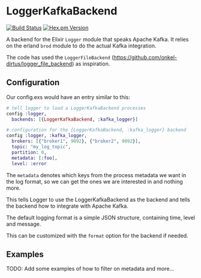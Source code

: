 # LoggerKafkaBackend
[![Build Status](https://travis-ci.org/jdalberg/logger_kafka_backend.svg?branch=master)](https://travis-ci.org/jdalberg/logger_kafka_backend)
[![Hex.pm Version](http://img.shields.io/hexpm/v/logger_kafka_backend_ex.svg?style=flat)](https://hex.pm/packages/logger_kafka_backend)

A backend for the Elixir `Logger` module that speaks Apache Kafka. It relies on the
erland `brod` module to do the actual Kafka integration.

The code has used the `LoggerFileBackend` (https://github.com/onkel-dirtus/logger_file_backend) as
inspiration.

## Configuration

Our config.exs would have an entry similar to this:

```elixir
# tell logger to load a LoggerKafkaBackend processes
config :logger,
  backends: [{LoggerKafkaBackend, :kafka_logger}]

# configuration for the {LoggerKafkaBackend, :kafka_logger} backend
config :logger, :kafka_logger,
  brokers: [{"broker1", 9092}, {"broker2", 9092}],
  topic: "my_log_topic",
  partition: 0,
  metadata: [:foo],
  level: :error

```

The `metadata` denotes which keys from the process metadata we want in the log
format, so we can get the ones we are interested in and nothing more.

This tells Logger to use the LoggerKafkaBackend as the backend and tells the backend
how to integrate with Apache Kafka.

The default logging format is a simple JSON structure, containing time, level and message.

This can be customized with the `format` option for the backend if needed.

## Examples

TODO: Add some examples of how to filter on metadata and more...


